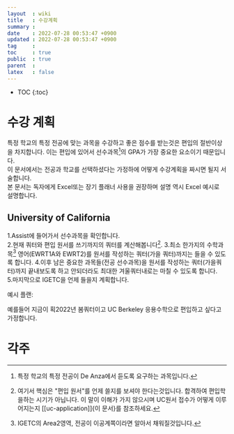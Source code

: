```yaml
---
layout  : wiki
title   : 수강계획
summary : 
date    : 2022-07-28 00:53:47 +0900
updated : 2022-07-28 00:53:47 +0900
tag     : 
toc     : true
public  : true
parent  : 
latex   : false
---
```

* TOC
{:toc}

# 수강 계획

특정 학교의 특정 전공에 맞는 과목을 수강하고 좋은 점수를 받는것은 편입의 절반이상을 차지합니다. 이는 편입에 있어서 선수과목[^1]의 GPA가 가장 중요한 요소이기 때문입니다.  
이 문서에서는 전공과 학교를 선택하셨다는 가정하에 어떻게 수강계획을 짜시면 될지 서술합니다.  
본 문서는 독자에게 Excel또는 장기 플래너 사용을 권장하며 설명 역시 Excel 예시로 설명합니다.  

## University of California
1.Assist에 들어가서 선수과목을 확인합니다.  
2.현재 쿼터와 편입 원서를 쓰기까지의 쿼터를 계산해봅니다[^3].
3.최소 한가지의 수학과목[^4] 영어(EWRT1A와 EWRT2)를 원서를 작성하는 쿼터(가을 쿼터)까지는 들을 수 있도록 합니다.
4.이후 남은 중요한 과목들(전공 선수과목)을 원서를 작성하는 쿼터(가을쿼터)까지 끝내보도록 하고 안되더라도 최대한 겨울쿼터내로는 마칠 수 있도록 합니다.  
5.마지막으로 IGETC을 언제 들을지 계획합니다.

예시 플랜:

예를들어 지금이 획2022년 봄쿼터이고 UC Berkeley 응용수학으로 편입하고 싶다고 가정합니다.


# 각주
[^1]: 특정 학교의 특정 전공이 De Anza에서 듣도록 요구하는 과목입니다.  
[^2]: UC 시스템의 선수과목 리스트를 잘 정리해둔 사이트 입니다. Assist에 대한 자세한 설명은 [[assist]]{여기}를 참조하세요.  
[^3]: 여기서 핵심은 "편입 원서"를 언제 쓸지를 보셔야 한다는것입니다. 합격하여 편입학을하는 시기가 아닙니다. 이 말이 이해가 가지 않으시며 UC원서 접수가 어떻게 이루어지는지 [[uc-application]]{이 문서}를 참조하세요.  
[^4]: IGETC의 Area2영역, 전공이 이공계쪽이라면 알아서 채워질것입니다.
